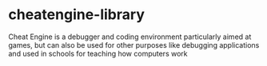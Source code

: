 cheatengine-library
===================

Cheat Engine is a debugger and coding environment particularly aimed at games, but can also be used for other purposes like debugging applications and used in schools for teaching how computers work

